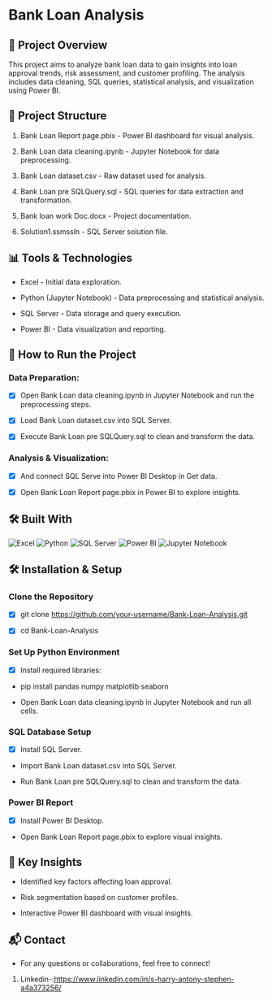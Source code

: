 # Bank Loan Analysis

## 📌 Project Overview
 
This project aims to analyze bank loan data to gain insights into loan approval trends, risk assessment, and customer profiling. The analysis includes data cleaning, SQL queries, statistical analysis, and visualization using Power BI.

## 📂 Project Structure

1. Bank Loan Report page.pbix - Power BI dashboard for visual analysis.

2. Bank Loan data cleaning.ipynb - Jupyter Notebook for data preprocessing.

3. Bank Loan dataset.csv - Raw dataset used for analysis.

4. Bank Loan pre SQLQuery.sql - SQL queries for data extraction and transformation.

5. Bank loan work Doc.docx - Project documentation.

6. Solution1.ssmssln - SQL Server solution file.

## 📊 Tools & Technologies

- Excel - Initial data exploration.

- Python (Jupyter Notebook) - Data preprocessing and statistical analysis.

- SQL Server - Data storage and query execution.

- Power BI - Data visualization and reporting.

## 🚀 How to Run the Project

### Data Preparation:

- [x] Open Bank Loan data cleaning.ipynb in Jupyter Notebook and run the preprocessing steps.

- [x] Load Bank Loan dataset.csv into SQL Server.

- [x] Execute Bank Loan pre SQLQuery.sql to clean and transform the data.

### Analysis & Visualization:

- [x] And connect SQL Serve into Power BI Desktop in Get data.

- [x] Open Bank Loan Report page.pbix in Power BI to explore insights.

## 🛠 Built With 

![Excel](https://img.shields.io/badge/Microsoft_Excel-217346?style=for-the-badge&logo=microsoft-excel&logoColor=white)  ![Python](https://img.shields.io/badge/Python-3776AB?style=for-the-badge&logo=python&logoColor=white)  ![SQL Server](https://img.shields.io/badge/SQL_Server-CC2927?style=for-the-badge&logo=microsoft-sql-server&logoColor=white)  ![Power BI](https://img.shields.io/badge/Power_BI-F2C811?style=for-the-badge&logo=power-bi&logoColor=black)  ![Jupyter Notebook](https://img.shields.io/badge/Jupyter-F37626?style=for-the-badge&logo=jupyter&logoColor=white)  

## 🛠 Installation & Setup

### Clone the Repository

- [x] git clone https://github.com/your-username/Bank-Loan-Analysis.git

- [x] cd Bank-Loan-Analysis

### Set Up Python Environment

- [x] Install required libraries:

- pip install pandas numpy matplotlib seaborn

- Open Bank Loan data cleaning.ipynb in Jupyter Notebook and run all cells.

### SQL Database Setup

- [x] Install SQL Server.

- Import Bank Loan dataset.csv into SQL Server.

- Run Bank Loan pre SQLQuery.sql to clean and transform the data.

### Power BI Report

- [x] Install Power BI Desktop.

- Open Bank Loan Report page.pbix to explore visual insights.

## 📢 Key Insights

- Identified key factors affecting loan approval.

- Risk segmentation based on customer profiles.

- Interactive Power BI dashboard with visual insights.

## 📬 Contact

- For any questions or collaborations, feel free to connect!

1. Linkedin-:https://www.linkedin.com/in/s-harry-antony-stephen-a4a373256/
